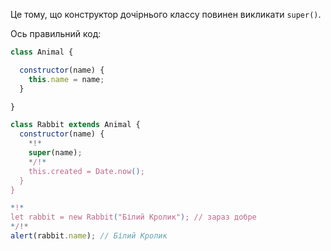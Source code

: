 Це тому, що конструктор дочірнього классу повинен викликати `super()`.

Ось правильний код:

```js run
class Animal {

  constructor(name) {
    this.name = name;
  }

}

class Rabbit extends Animal {
  constructor(name) {  
    *!*
    super(name);
    */!*
    this.created = Date.now();
  }
}

*!*
let rabbit = new Rabbit("Білий Кролик"); // зараз добре
*/!*
alert(rabbit.name); // Білий Кролик
```
